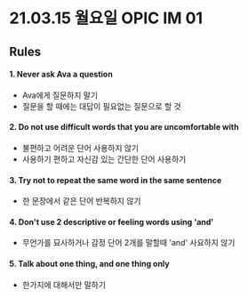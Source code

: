 # 21.03.15 월요일 OPIC IM 01

## Rules

#### 1. Never ask Ava a question

- Ava에게 질문하지 말기
- 질문을 할 때에는 대답이 필요없는 질문으로 할 것



#### 2. Do not use difficult words that you are uncomfortable with

- 불편하고 어려운 단어 사용하지 않기
- 사용하기 편하고 자신감 있는 간단한 단어 사용하기



#### 3. Try not to repeat the same word in the same sentence

- 한 문장에서 같은 단어 반복하지 않기



#### 4. Don't use 2 descriptive or feeling words using 'and'

- 무언가를 묘사하거나 감정 단어 2개를 말할때 'and' 사요하지 않기



#### 5. Talk about one thing, and one thing only

- 한가지에 대해서만 말하기